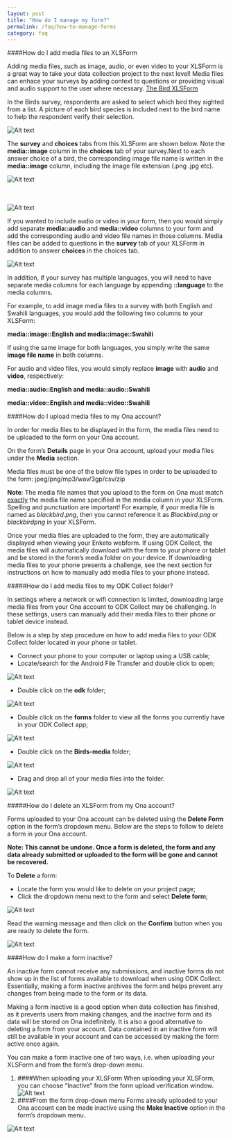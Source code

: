 ```yaml
---
layout: post
title: "How do I manage my form?"
permalink: /faq/how-to-manage-forms
category: faq
---
```


####How do I add media files to an XLSForm


Adding media files, such as image, audio, or even video to your XLSForm is a great way to take your data collection project to the next level! Media files can enhace your surveys by adding context to questions or providing visual and audio support to the user where necessary. [The Bird XLSForm](https://docs.google.com/spreadsheets/d/1-6Zc-FSd9siJqwhxqp2zAYu_GVKndz8Wvr-9FrcefKk/edit#gid=1220865154)

In the Birds survey, respondents are asked to select which bird they sighted from a list.  A picture of each bird species is included next to the bird name to help the respondent verify their selection. 

![Alt text](images/form_documentation_1.png)




The **survey** and **choices** tabs from this XLSForm are shown below.  Note the **media::image** column in the **choices** tab of your survey.Next to each answer choice of a bird, the corresponding image file name is written in the **media::image** column, including the image file extension (.png .jpg etc).   


![Alt text](images/form_documentation_2.png)
<br/>
<br/>
<br/>

![Alt text](images/form_documentation_3.png)



If you wanted to include audio or video in your form, then you would simply add separate **media::audio** and **media::video** columns to your form and add the corresponding audio and video file names in those columns.  Media files can be added to questions in the **survey** tab of your XLSForm in addition to answer **choices** in the choices tab.
  
![Alt text](images/form_documentation_4.png)



In addition, if your survey has multiple languages, you will need to have separate media columns for each language by appending **::language** to the media columns.

For example, to add image media files to a survey with both English and Swahili languages, you would add the following two columns to your XLSForm:

**media::image::English and media::image::Swahili** 

If using the same image for both languages, you simply write the same **image file name** in both columns.

For audio and video files, you would simply replace **image** with **audio** and **video**, respectively:

**media::audio::English and media::audio::Swahili** 

**media::video::English and media::video::Swahili** 


####How do I upload media files to my Ona account?


In order for media files to be displayed in the form, the media files need to be uploaded to the form on your Ona account.  

On the form’s **Details** page in your Ona account, upload your media files under the **Media** section.




Media files must be one of the below file types in order to be uploaded to the form: 
jpeg/png/mp3/wav/3gp/csv/zip

**Note**: The media file names that you upload to the form on Ona must match <u>exactly</u> the media file name
specified in the media column in your XLSForm.  Spelling and punctuation are important!  For example, if your media file is named as *blackbird.png*, then you cannot reference it as *Blackbird.png* or *blackbirdpng* in your XLSForm.

Once your media files are uploaded to the form, they are automatically displayed when viewing your Enketo webform.  If using ODK Collect, the media files will automatically download with the form to your phone or tablet and be stored in the form’s media folder on your device.  If downloading media files to your phone presents a challenge, see the next section for instructions on how to manually add media files to your phone instead.  

#####How do I add media files to my ODK Collect folder?

In settings where a network or wifi connection is limited, downloading large media files from your Ona account to ODK Collect may be challenging.  In these settings, users can manually add their media files to their phone or tablet device instead.

Below is a step by step procedure on how to add media files to your ODK Collect folder located in your phone or tablet.

- Connect your phone to your computer or laptop using a USB cable; 
- Locate/search for the Android File Transfer and double click to open;


![Alt text](images/form_documentation_6.png)
  

- Double click on the **odk** folder;

![Alt text](images/form_documentation_7.png)


- Double click on the **forms** folder to view all the forms you currently have in your ODK Collect app; 

![Alt text](images/form_documentation_8.png)

- Double click on the **Birds-media** folder;

![Alt text](images/form_documentation_9.png)

- Drag and drop all of your media files into the folder.

![Alt text](images/form_documentation_10.png)


#####How do I delete an XLSForm from my Ona account?

Forms uploaded to your Ona account can be deleted using the **Delete Form** option in the form’s dropdown menu.  Below are the steps to follow to delete a form in your Ona account. 

**Note: This cannot be undone.  Once a form is deleted, the form and any data already submitted or uploaded to the form will be gone and cannot be recovered.**

To **Delete** a form:
- Locate the form you would like to delete on your project page;
- Click the dropdown menu next to the form and select **Delete form**;

![Alt text](images/form_documentation_11.png)

Read the warning message and then click on the **Confirm** button when you are ready to delete the form. 


![Alt text](images/form_documentation_12.png)

####How do I make a form inactive? 

An inactive form cannot receive any submissions, and inactive forms do not show up in the list of forms available to download when using ODK Collect.  Essentially, making a form inactive archives the form and helps prevent any changes from being made to the form or its data.

Making a form inactive is a good option when data collection has finished, as it prevents users from making changes, and the inactive form and its data will be stored on Ona indefinitely.  It is also a good alternative to deleting a form from your account.  Data contained in an inactive form  will still be available in your account and can be accessed by making the form active once again.

You can make a form inactive one of two ways, i.e. when uploading your XLSForm and from the form’s drop-down menu.

1. ####When uploading your XLSForm
When uploading your XLSForm, you can choose “Inactive” from the form upload verification window.
![Alt text](images/form_documentation_13.png)
2. ####From the form drop-down menu
Forms already uploaded to your Ona account can be made inactive using the **Make Inactive**                               option in the form’s dropdown menu.

![Alt text](images/form_documentation_14.png)
